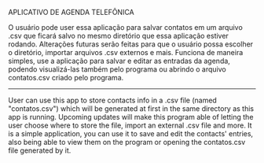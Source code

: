 APLICATIVO DE AGENDA TELEFÔNICA

O usuário pode user essa aplicação para salvar contatos em um arquivo .csv que ficará salvo no mesmo diretório que essa aplicação estiver rodando. Alterações futuras serão feitas para que o usuário possa escolher o diretório, importar arquivos .csv externos e mais.
Funciona de maneira simples, use a aplicação para salvar e editar as entradas da agenda, podendo visualizá-las também pelo programa ou abrindo o arquivo contatos.csv criado pelo programa.
______________________________________________________________________________

User can use this app to store contacts info in a .csv file (named "contatos.csv") which will be generated at first in the same directory as this app is running. Upcoming updates will make this program able of letting the user choose where to store the file, import an external .csv file and more.
It is a simple application, you can use it to save and edit the contacts' entries, also being able to view them on the program or opening the contatos.csv file generated by it.
